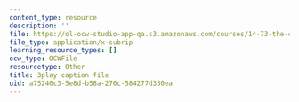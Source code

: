```yaml
---
content_type: resource
description: ''
file: https://ol-ocw-studio-app-qa.s3.amazonaws.com/courses/14-73-the-challenge-of-world-poverty-spring-2011/a75246c35e8db58a276c584277d350ea_GdHqomimt8c.srt
file_type: application/x-subrip
learning_resource_types: []
ocw_type: OCWFile
resourcetype: Other
title: 3play caption file
uid: a75246c3-5e8d-b58a-276c-584277d350ea
---
```


